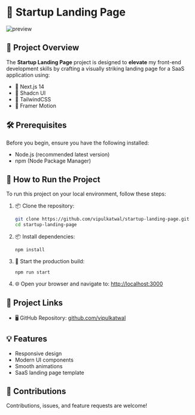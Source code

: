 # 🚀 Startup Landing Page

![preview](public/preview.png)


## 📝 Project Overview

The **Startup Landing Page** project is designed to **elevate** my front-end development skills by crafting a visually striking landing page for a SaaS application using:
- 🔧 Next.js 14
- 🎨 Shadcn UI
- 💨 TailwindCSS
- 🌟 Framer Motion


## 🛠 Prerequisites

Before you begin, ensure you have the following installed:
- Node.js (recommended latest version)
- npm (Node Package Manager)

## 🚦 How to Run the Project

To run this project on your local environment, follow these steps:

1. 📦 Clone the repository:
   ```bash
   git clone https://github.com/vipulkatwal/startup-landing-page.git
   cd startup-landing-page  
   ```

2. 📦 Install dependencies:
   ```bash
   npm install
   ```

3. 🚀 Start the production build:
   ```bash
   npm run start
   ```

4. 🌐 Open your browser and navigate to:
   [http://localhost:3000](http://localhost:3000)

## 🔗 Project Links

- 🖥 GitHub Repository: [github.com/vipulkatwal](https://github.com/vipulkatwal)

## 💡 Features
- Responsive design
- Modern UI components
- Smooth animations
- SaaS landing page template


## 🤝 Contributions
Contributions, issues, and feature requests are welcome!
